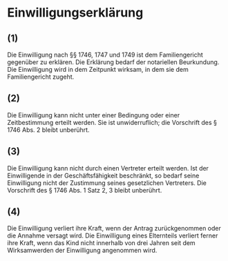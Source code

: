 # Einwilligungserklärung



## (1)

 Die Einwilligung nach §§ 1746, 1747 und 1749 ist dem Familiengericht gegenüber zu erklären. Die Erklärung bedarf der notariellen Beurkundung. Die Einwilligung wird in dem Zeitpunkt wirksam, in dem sie dem Familiengericht zugeht.

## (2)

 Die Einwilligung kann nicht unter einer Bedingung oder einer Zeitbestimmung erteilt werden. Sie ist unwiderruflich; die Vorschrift des § 1746 Abs. 2 bleibt unberührt.

## (3)

 Die Einwilligung kann nicht durch einen Vertreter erteilt werden. Ist der Einwilligende in der Geschäftsfähigkeit beschränkt, so bedarf seine Einwilligung nicht der Zustimmung seines gesetzlichen Vertreters. Die Vorschrift des § 1746 Abs. 1 Satz 2, 3 bleibt unberührt.

## (4)

 Die Einwilligung verliert ihre Kraft, wenn der Antrag zurückgenommen oder die Annahme versagt wird. Die Einwilligung eines Elternteils verliert ferner ihre Kraft, wenn das Kind nicht innerhalb von drei Jahren seit dem Wirksamwerden der Einwilligung angenommen wird. 


